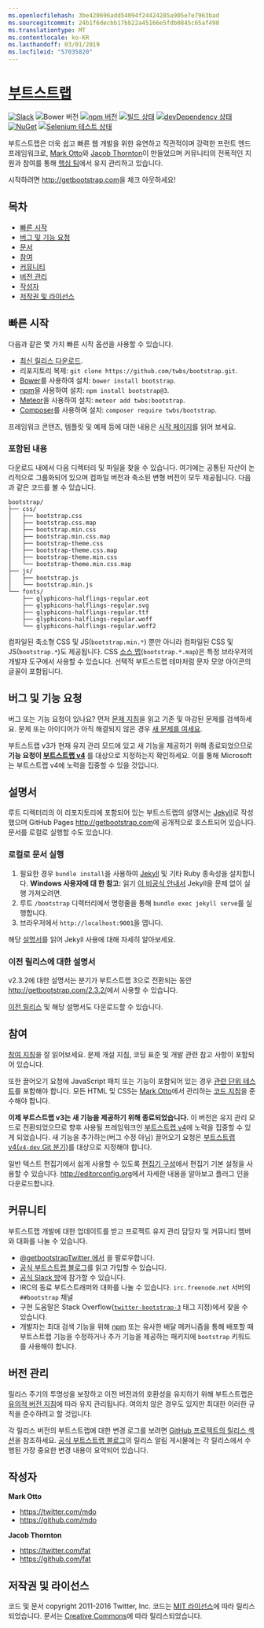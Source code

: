 ```yaml
---
ms.openlocfilehash: 3be420696add54094f24424285a905e7e7963bad
ms.sourcegitcommit: 24b1f6decbb17bb22a45166e5fdb0845c65af498
ms.translationtype: MT
ms.contentlocale: ko-KR
ms.lasthandoff: 03/01/2019
ms.locfileid: "57035820"
---
```

# <a name="bootstraphttpgetbootstrapcom"></a>[부트스트랩](http://getbootstrap.com)

[![Slack](https://bootstrap-slack.herokuapp.com/badge.svg)](https://bootstrap-slack.herokuapp.com)
![Bower 버전](https://img.shields.io/bower/v/bootstrap.svg)
[![npm 버전](https://img.shields.io/npm/v/bootstrap.svg)](https://www.npmjs.com/package/bootstrap)
[![빌드 상태](https://img.shields.io/travis/twbs/bootstrap/master.svg)](https://travis-ci.org/twbs/bootstrap)
[![devDependency 상태](https://img.shields.io/david/dev/twbs/bootstrap.svg)](https://david-dm.org/twbs/bootstrap#info=devDependencies)
[![NuGet](https://img.shields.io/nuget/v/bootstrap.svg)](https://www.nuget.org/packages/Bootstrap)
[![Selenium 테스트 상태](https://saucelabs.com/browser-matrix/bootstrap.svg)](https://saucelabs.com/u/bootstrap)

부트스트랩은 더욱 쉽고 빠른 웹 개발을 위한 유연하고 직관적이며 강력한 프런트 엔드 프레임워크로, [Mark Otto](https://twitter.com/mdo)와 [Jacob Thornton](https://twitter.com/fat)이 만들었으며 커뮤니티의 전폭적인 지원과 참여를 통해 [핵심 팀](https://github.com/orgs/twbs/people)에서 유지 관리하고 있습니다.

시작하려면 <http://getbootstrap.com>을 체크 아웃하세요!


## <a name="table-of-contents"></a>목차

* [빠른 시작](#quick-start)
* [버그 및 기능 요청](#bugs-and-feature-requests)
* [문서](#documentation)
* [참여](#contributing)
* [커뮤니티](#community)
* [버전 관리](#versioning)
* [작성자](#creators)
* [저작권 및 라이선스](#copyright-and-license)


## <a name="quick-start"></a>빠른 시작

다음과 같은 몇 가지 빠른 시작 옵션을 사용할 수 있습니다.

* [최신 릴리스 다운로드](https://github.com/twbs/bootstrap/archive/v3.3.7.zip).
* 리포지토리 복제: `git clone https://github.com/twbs/bootstrap.git`.
* [Bower](http://bower.io)를 사용하여 설치: `bower install bootstrap`.
* [npm](https://www.npmjs.com)을 사용하여 설치: `npm install bootstrap@3`.
* [Meteor](https://www.meteor.com)을 사용하여 설치: `meteor add twbs:bootstrap`.
* [Composer](https://getcomposer.org)를 사용하여 설치: `composer require twbs/bootstrap`.

프레임워크 콘텐츠, 템플릿 및 예제 등에 대한 내용은 [시작 페이지](http://getbootstrap.com/getting-started/)를 읽어 보세요.

### <a name="whats-included"></a>포함된 내용

다운로드 내에서 다음 디렉터리 및 파일을 찾을 수 있습니다. 여기에는 공통된 자산이 논리적으로 그룹화되어 있으며 컴파일 버전과 축소된 변형 버전이 모두 제공됩니다. 다음과 같은 코드를 볼 수 있습니다.

```
bootstrap/
├── css/
│   ├── bootstrap.css
│   ├── bootstrap.css.map
│   ├── bootstrap.min.css
│   ├── bootstrap.min.css.map
│   ├── bootstrap-theme.css
│   ├── bootstrap-theme.css.map
│   ├── bootstrap-theme.min.css
│   └── bootstrap-theme.min.css.map
├── js/
│   ├── bootstrap.js
│   └── bootstrap.min.js
└── fonts/
    ├── glyphicons-halflings-regular.eot
    ├── glyphicons-halflings-regular.svg
    ├── glyphicons-halflings-regular.ttf
    ├── glyphicons-halflings-regular.woff
    └── glyphicons-halflings-regular.woff2
```

컴파일된 축소형 CSS 및 JS(`bootstrap.min.*`) 뿐만 아니라 컴파일된 CSS 및 JS(`bootstrap.*`)도 제공됩니다. CSS [소스 맵](https://developer.chrome.com/devtools/docs/css-preprocessors)(`bootstrap.*.map`)은 특정 브라우저의 개발자 도구에서 사용할 수 있습니다. 선택적 부트스트랩 테마처럼 문자 모양 아이콘의 글꼴이 포함됩니다.


## <a name="bugs-and-feature-requests"></a>버그 및 기능 요청

버그 또는 기능 요청이 있나요? 먼저 [문제 지침](https://github.com/twbs/bootstrap/blob/master/CONTRIBUTING.md#using-the-issue-tracker)을 읽고 기존 및 마감된 문제를 검색하세요. 문제 또는 아이디어가 아직 해결되지 않은 경우 [새 문제를 여세요](https://github.com/twbs/bootstrap/issues/new).

부트스트랩 v3가 현재 유지 관리 모드에 있고 새 기능을 제공하기 위해 종료되었으므로 **기능 요청이 [부트스트랩 v4](https://github.com/twbs/bootstrap/tree/v4-dev)** 를 대상으로 지정하는지 확인하세요. 이를 통해 Microsoft는 부트스트랩 v4에 노력을 집중할 수 있을 것입니다.


## <a name="documentation"></a>설명서

루트 디렉터리의 이 리포지토리에 포함되어 있는 부트스트랩의 설명서는 [Jekyll](http://jekyllrb.com)로 작성했으며 GitHub Pages <http://getbootstrap.com>에 공개적으로 호스트되어 있습니다. 문서를 로컬로 실행할 수도 있습니다.

### <a name="running-documentation-locally"></a>로컬로 문서 실행

1. 필요한 경우 `bundle install`을 사용하여 [Jekyll](http://jekyllrb.com/docs/installation) 및 기타 Ruby 종속성을 설치합니다.
   **Windows 사용자에 대 한 참고:** 읽기 [이 비공식 안내서](http://jekyll-windows.juthilo.com/) Jekyll을 문제 없이 실행 가져오려면.
2. 루트 `/bootstrap` 디렉터리에서 명령줄을 통해 `bundle exec jekyll serve`를 실행합니다.
4. 브라우저에서 `http://localhost:9001`을 엽니다.

해당 [설명서](http://jekyllrb.com/docs/home/)를 읽어 Jekyll 사용에 대해 자세히 알아보세요.

### <a name="documentation-for-previous-releases"></a>이전 릴리스에 대한 설명서

v2.3.2에 대한 설명서는 분기가 부트스트랩 3으로 전환되는 동안 <http://getbootstrap.com/2.3.2/>에서 사용할 수 있습니다.

[이전 릴리스](https://github.com/twbs/bootstrap/releases) 및 해당 설명서도 다운로드할 수 있습니다.


## <a name="contributing"></a>참여

[참여 지침](https://github.com/twbs/bootstrap/blob/master/CONTRIBUTING.md)을 잘 읽어보세요. 문제 개설 지침, 코딩 표준 및 개발 관련 참고 사항이 포함되어 있습니다.

또한 끌어오기 요청에 JavaScript 패치 또는 기능이 포함되어 있는 경우 [관련 단위 테스트](https://github.com/twbs/bootstrap/tree/master/js/tests)를 포함해야 합니다. 모든 HTML 및 CSS는 [Mark Otto](https://github.com/mdo)에서 관리하는 [코드 지침](https://github.com/mdo/code-guide)을 준수해야 합니다.

**이제 부트스트랩 v3는 새 기능을 제공하기 위해 종료되었습니다.** 이 버전은 유지 관리 모드로 전환되었으므로 향후 사용될 프레임워크인 [부트스트랩 v4](https://github.com/twbs/bootstrap/tree/v4-dev)에 노력을 집중할 수 있게 되었습니다. 새 기능을 추가하는(버그 수정 아님) 끌어오기 요청은 [부트스트랩 v4(`v4-dev` Git 분기)](https://github.com/twbs/bootstrap/tree/v4-dev)를 대상으로 지정해야 합니다.

일반 텍스트 편집기에서 쉽게 사용할 수 있도록 [편집기 구성](https://github.com/twbs/bootstrap/blob/master/.editorconfig)에서 편집기 기본 설정을 사용할 수 있습니다. <http://editorconfig.org>에서 자세한 내용을 알아보고 플러그 인을 다운로드합니다.


## <a name="community"></a>커뮤니티

부트스트랩 개발에 대한 업데이트를 받고 프로젝트 유지 관리 담당자 및 커뮤니티 멤버와 대화를 나눌 수 있습니다.

* [@getbootstrapTwitter 에서](https://twitter.com/getbootstrap) 을 팔로우합니다.
* [공식 부트스트랩 블로그](http://blog.getbootstrap.com)를 읽고 가입할 수 있습니다.
* [공식 Slack 방](https://bootstrap-slack.herokuapp.com)에 참가할 수 있습니다.
* IRC의 동료 부트스트래퍼와 대화를 나눌 수 있습니다. `irc.freenode.net` 서버의 `##bootstrap` 채널
* 구현 도움말은 Stack Overflow([`twitter-bootstrap-3`](https://stackoverflow.com/questions/tagged/twitter-bootstrap-3) 태그 지정)에서 찾을 수 있습니다.
* 개발자는 최대 검색 기능을 위해 [npm](https://www.npmjs.com/browse/keyword/bootstrap) 또는 유사한 배달 메커니즘을 통해 배포할 때 부트스트랩 기능을 수정하거나 추가 기능을 제공하는 패키지에 `bootstrap` 키워드를 사용해야 합니다.


## <a name="versioning"></a>버전 관리

릴리스 주기의 투명성을 보장하고 이전 버전과의 호환성을 유지하기 위해 부트스트랩은 [유의적 버전 지침](http://semver.org/)에 따라 유지 관리됩니다. 여의치 않은 경우도 있지만 최대한 이러한 규칙을 준수하려고 할 것입니다.

각 릴리스 버전의 부트스트랩에 대한 변경 로그를 보려면 [GitHub 프로젝트의 릴리스 섹션](https://github.com/twbs/bootstrap/releases)을 참조하세요. [공식 부트스트랩 블로그](http://blog.getbootstrap.com)의 릴리스 알림 게시물에는 각 릴리스에서 수행된 가장 중요한 변경 내용이 요약되어 있습니다.


## <a name="creators"></a>작성자

**Mark Otto**

* <https://twitter.com/mdo>
* <https://github.com/mdo>

**Jacob Thornton**

* <https://twitter.com/fat>
* <https://github.com/fat>


## <a name="copyright-and-license"></a>저작권 및 라이선스

코드 및 문서 copyright 2011-2016 Twitter, Inc. 코드는 [MIT 라이선스](https://github.com/twbs/bootstrap/blob/master/LICENSE)에 따라 릴리스되었습니다. 문서는 [Creative Commons](https://github.com/twbs/bootstrap/blob/master/docs/LICENSE)에 따라 릴리스되었습니다.
